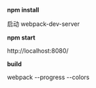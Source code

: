 
**npm install**

启动 webpack-dev-server

**npm start**

http://localhost:8080/

**build**

webpack --progress --colors